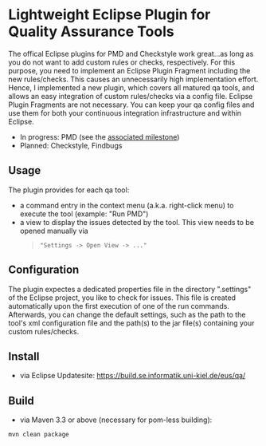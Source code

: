 # Lightweight Eclipse Plugin for Quality Assurance Tools
The offical Eclipse plugins for PMD and Checkstyle work great...as long as you do not want to add custom rules or checks, respectively. For this purpose, you need to implement an Eclipse Plugin Fragment including the new rules/checks. This causes an unnecessarily high implementation effort. Hence, I implemented a new plugin, which covers all matured qa tools, and allows an easy integration of custom rules/checks via a config file. Eclipse Plugin Fragments are not necessary. You can keep your qa config files and use them for both your continuous integration infrastructure and within Eclipse.

- In progress: PMD (see the [associated milestone](https://github.com/ChristianWulf/qa-eclipse-plugin/milestones))
- Planned: Checkstyle, Findbugs

## Usage
The plugin provides for each qa tool:
- a command entry in the context menu (a.k.a. right-click menu) to execute the tool (example: "Run PMD")
- a view to display the issues detected by the tool. This view needs to be opened manually via 
  > ``"Settings -> Open View -> ..."``

## Configuration
The plugin expectes a dedicated properties file in the directory ".settings" of the Eclipse project, you like to check for issues. This file is created automatically upon the first execution of one of the run commands. Afterwards, you can change the default settings, such as the path to the tool's xml configuration file and the path(s) to the jar file(s) containing your custom rules/checks.

## Install
- via Eclipse Updatesite: https://build.se.informatik.uni-kiel.de/eus/qa/

## Build
- via Maven 3.3 or above (necessary for pom-less building):
```
mvn clean package
```
